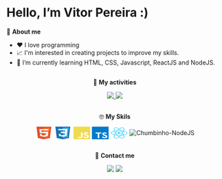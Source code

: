 # Hello, I’m Vitor Pereira :)

<div>
  
  🙂 **About me**
  
  <ul>
    <li> ❤️ I love programming</li>
    <li> 📈 I'm interested in creating projects to improve my skills.</li>
    <li> 📖 I’m currently learning HTML, CSS, Javascript, ReactJS and NodeJS.</li>
  </ul>
</div>

##

<div align="center">

  🚀 **My activities**

  <a href="https://github.com/Chumbinho1">
    <img height="180em" src="https://github-readme-stats.vercel.app/api?username=Chumbinho1&show_icons=true&theme=dracula&include_all_commits=true&count_private=true"/>
    <img height="180em" src="https://github-readme-stats.vercel.app/api/top-langs/?username=Chumbinho1&layout=compact&langs_count=7&theme=dracula"/>
  </a>
</div>

##
  
<div style="display: inline_block" align="center">  
  
  🤓 **My Skils**
  
  <img align="center" alt="Chumbinho-HTML" height="30" width="40" src="https://raw.githubusercontent.com/devicons/devicon/master/icons/html5/html5-original.svg">
  <img align="center" alt="Chumbinho-CSS" height="30" width="40" src="https://raw.githubusercontent.com/devicons/devicon/master/icons/css3/css3-original.svg">
  <img align="center" alt="Chumbinho-Js" height="30" width="40" src="https://raw.githubusercontent.com/devicons/devicon/master/icons/javascript/javascript-plain.svg">
  <img align="center" alt="Chumbinho-Ts" height="30" width="40" src="https://raw.githubusercontent.com/devicons/devicon/master/icons/typescript/typescript-plain.svg">
  <img align="center" alt="Chumbinho-React" height="30" width="40" src="https://raw.githubusercontent.com/devicons/devicon/master/icons/react/react-original.svg">
  <img align="center" alt="Chumbinho-NodeJS" height="30" width="40" src="https://cdn.jsdelivr.net/gh/devicons/devicon/icons/nodejs/nodejs-original.svg" />
</div>
  
##

<div align="center">
  
  💬 **Contact me**
  
  <a href = "mailto:vitorchumbinho123@gmail.com"><img src="https://img.shields.io/badge/-Gmail-%23333?style=for-the-badge&logo=gmail&logoColor=white" target="_blank"></a>
  <a href = "https://www.linkedin.com/in/vitor-pereira-chumbinho"><img src="https://img.shields.io/badge/linkedin-%230077B5.svg?&style=for-the-badge&logo=linkedin&logoColor=white" target="_blank"></a>
</div>
